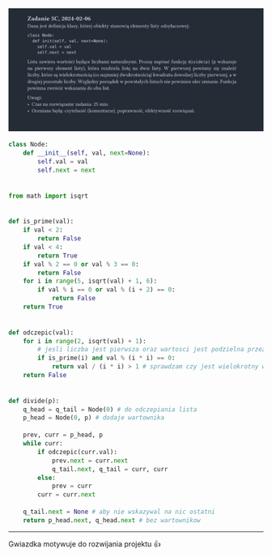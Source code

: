 <picture>
  <source srcset="../../../srt/zbior_zadan/2023_5C.png" media="(prefers-color-scheme: light)">
  <source srcset="../../../srt/zbior_zadan/black_2023_5C.png" media="(prefers-color-scheme: dark)">
  <img src="../../../srt/zbior_zadan/black_2023_5C.png" alt="zadanie 2023_5C">
</picture>

```python
class Node:
    def __init__(self, val, next=None):
        self.val = val
        self.next = next


from math import isqrt


def is_prime(val):
    if val < 2:
        return False
    if val < 4:
        return True
    if val % 2 == 0 or val % 3 == 0:
        return False
    for i in range(5, isqrt(val) + 1, 6):
        if val % i == 0 or val % (i + 2) == 0:
            return False
    return True


def odczepic(val):
    for i in range(2, isqrt(val) + 1):
        # jesli liczba jest pierwsza oraz wartosci jest podzielna przez jej kwadrat
        if is_prime(i) and val % (i * i) == 0:
            return val / (i * i) > 1 # sprawdzam czy jest wielokrotny wiecej niz 2 
    return False


def divide(p):
    q_head = q_tail = Node(0) # do odczepiania lista
    p_head = Node(0, p) # dodaje wartownika

    prev, curr = p_head, p
    while curr:
        if odczepic(curr.val):
            prev.next = curr.next
            q_tail.next, q_tail = curr, curr
        else:
            prev = curr
        curr = curr.next

    q_tail.next = None # aby nie wskazywal na nic ostatni
    return p_head.next, q_head.next # bez wartownikow
```

---
Gwiazdka motywuje do rozwijania projektu 👍
